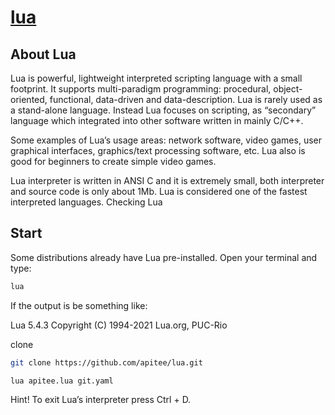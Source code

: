 # [lua](http://lua.apitee.com)

## About Lua

Lua is powerful, lightweight interpreted scripting language with a small footprint. It supports multi-paradigm programming: procedural, object-oriented, functional, data-driven and data-description. Lua is rarely used as a stand-alone language. Instead Lua focuses on scripting, as “secondary” language which integrated into other software written in mainly C/C++.

Some examples of Lua’s usage areas: network software, video games, user graphical interfaces, graphics/text processing software, etc. Lua also is good for beginners to create simple video games.

Lua interpreter is written in ANSI C and it is extremely small, both interpreter and source code is only about 1Mb. Lua is considered one of the fastest interpreted languages.
Checking Lua

## Start

Some distributions already have Lua pre-installed. Open your terminal and type:
```bash
lua
```

If the output is be something like:

Lua 5.4.3  Copyright (C) 1994-2021 Lua.org, PUC-Rio
>


clone
```bash
git clone https://github.com/apitee/lua.git
```

```bash
lua apitee.lua git.yaml
```

Hint! To exit Lua’s interpreter press Ctrl + D.

